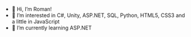 - 👋 Hi, I’m Roman!
- 👀 I’m interested in C#, Unity, ASP.NET, SQL, Python, HTML5, CSS3 and a little in JavaScript
- 🌱 I’m currently learning ASP.NET
